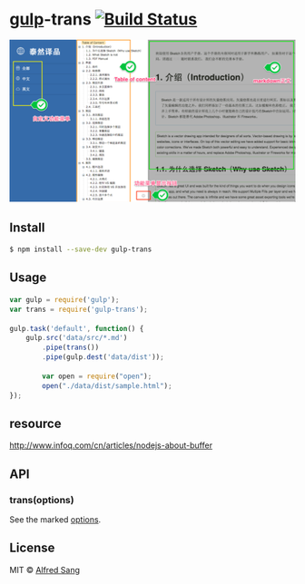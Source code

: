 # [gulp](http://gulpjs.com)-trans [![Build Status](https://travis-ci.org/i5ting/gulp-trans.svg?branch=master)](https://travis-ci.org/i5ting/gulp-trans)


![](preview.png)
 

## Install

```sh
$ npm install --save-dev gulp-trans
```


## Usage

```js
var gulp = require('gulp');
var trans = require('gulp-trans');

gulp.task('default', function() {
	gulp.src('data/src/*.md')
		.pipe(trans())
		.pipe(gulp.dest('data/dist'));
		 
		var open = require("open");
		open("./data/dist/sample.html");
});

```

## resource

http://www.infoq.com/cn/articles/nodejs-about-buffer


## API

### trans(options)

See the marked [options](https://github.com/chjj/marked#options-1).


## License

MIT © [Alfred Sang](http://no320.com)
